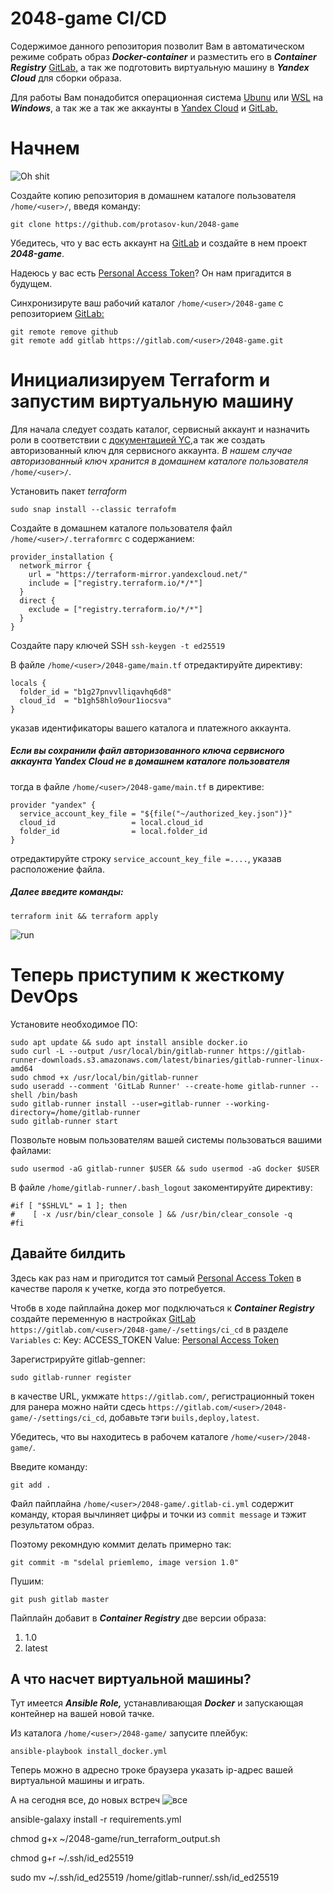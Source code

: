 # 2048-game CI/CD
Содержимое данного репозитория позволит Вам в автоматическом режиме собрать образ ***Docker-container*** и разместить его в ***Container Registry*** [GitLab,](https://about.gitlab.com/) а так же подготовить виртуальную машину в ***Yandex Cloud*** для сборки образа.

Для работы Вам понадобится операционная система [Ubunu](https://ubuntu.com/) или [WSL](https://learn.microsoft.com/ru-ru/windows/wsl/install) нa ***Windows***, а так же а так же аккаунты в [Yandex Cloud](https://console.cloud.yandex.ru/) и [GitLab.](https://about.gitlab.com/) 

# Начнем
![Oh shit](https://darkstalker.ru/wp-content/uploads/b/8/3/b836197c6ac8c466c1befe0d57938929.png)

Создайте копию репозитория в домашнем каталоге пользователя `/home/<user>/`, введя команду:
```
git clone https://github.com/protasov-kun/2048-game
```

Убедитесь, что у вас есть аккаунт на [GitLab](https://about.gitlab.com/) и создайте в нем проект ***2048-game***.

Надеюсь у вас есть [Personal Access Token](https://gitlab.com/-/user_settings/personal_access_tokens)? Он нам пригадится в будущем.

Синхронизируте ваш рабочий каталог `/home/<user>/2048-game` с репозиторием [GitLab:](https://about.gitlab.com/)
```
git remote remove github
git remote add gitlab https://gitlab.com/<user>/2048-game.git
```

# Инициализируем Terraform и запустим виртуальную машину

Для начала следует создать каталог, сервисный аккаунт и назначить роли в соответствии с [документацией YC,](https://cloud.yandex.ru/ru/docs/tutorials/infrastructure-management/terraform-quickstart#before-you-begin)а так же создать авторизованный ключ для сервисного аккаунта. *В нашем случае авторизованный ключ хранится в домашнем каталоге пользователя* `/home/<user>/`.

Установить пакет *terraform*
```
sudo snap install --classic terrafofm
```
Создайте в домашнем каталоге пользователя файл `/home/<user>/.terraformrc` с содержанием:
```
provider_installation {
  network_mirror {
    url = "https://terraform-mirror.yandexcloud.net/"
    include = ["registry.terraform.io/*/*"]
  }
  direct {
    exclude = ["registry.terraform.io/*/*"]
  }
}
```

Создайте пару ключей SSH `ssh-keygen -t ed25519`

В файле `/home/<user>/2048-game/main.tf` отредактируйте директиву:
```
locals {
  folder_id = "b1g27pnvvlliqavhq6d8"
  cloud_id  = "b1gh58hlo9our1iocsva"
}
```
указав идентификаторы вашего каталога и платежного аккаунта.

##### Если вы сохранили файл авторизованного ключа сервисного аккаунта Yandex Cloud не в домашнем каталоге пользователя
тогда в файле `/home/<user>/2048-game/main.tf` в директиве:
```
provider "yandex" {
  service_account_key_file = "${file("~/authorized_key.json")}"
  cloud_id                 = local.cloud_id
  folder_id                = local.folder_id
}
```
отредактируйте строку `service_account_key_file =....`, указав расположение файла.

##### Далее введите команды:
```
terraform init && terraform apply
```
![run](https://www.daidegasforum.com/images1/821/aston-martin-one-77-drift-slide-gif.gif)


# Теперь приступим к жесткому DevOps

Установите необходимое ПО:
```
sudo apt update && sudo apt install ansible docker.io
sudo curl -L --output /usr/local/bin/gitlab-runner https://gitlab-runner-downloads.s3.amazonaws.com/latest/binaries/gitlab-runner-linux-amd64
sudo chmod +x /usr/local/bin/gitlab-runner
sudo useradd --comment 'GitLab Runner' --create-home gitlab-runner --shell /bin/bash
sudo gitlab-runner install --user=gitlab-runner --working-directory=/home/gitlab-runner
sudo gitlab-runner start
```

Позвольте новым пользователям вашей системы пользоваться вашими файлами:
```
sudo usermod -aG gitlab-runner $USER && sudo usermod -aG docker $USER
```


В файле `/home/gitlab-runner/.bash_logout` закоментируйте директиву:
```
#if [ "$SHLVL" = 1 ]; then
#    [ -x /usr/bin/clear_console ] && /usr/bin/clear_console -q
#fi
```
## Давайте билдить

Здесь как раз нам и пригодится тот самый [Personal Access Token](https://gitlab.com/-/user_settings/personal_access_tokens) в качестве пароля к учетке, когда это потребуется.

Чтобв в ходе пайплайна докер мог подключаться к ***Container Registry*** создайте переменную в настройках [GitLab](https://about.gitlab.com/) `https://gitlab.com/<user>/2048-game/-/settings/ci_cd` в разделе `Variables` c:
Key: ACCESS_TOKEN
Value: [Personal Access Token](https://gitlab.com/-/user_settings/personal_access_tokens)

Зарегистрируйте gitlab-genner:
```
sudo gitlab-runner register
```
в качестве URL, укмжате `https://gitlab.com/`, регистрационный токен для ранера можно найти сдесь `https://gitlab.com/<user>/2048-game/-/settings/ci_cd`, добавьте тэги `buils,deploy,latest`.

Убедитесь, что вы находитесь в рабочем каталоге `/home/<user>/2048-game/`.

Введите команду:
```
git add .
```

Файл пайплайна `/home/<user>/2048-game/.gitlab-ci.yml` содержит команду, кторая вычлиняет цифры и точки из `commit message` и тэжит результатом образ.

Поэтому рекомндую коммит делать примерно так:
```
git commit -m "sdelal priemlemo, image version 1.0"
```

Пушим:
```
git push gitlab master
```

Пайплайн добавит в ***Container Registry*** две версии образа:
1. 1.0
2. latest

## А что насчет виртуальной машины?

Тут имеется ***Ansible Role,*** устанавливающая ***Docker*** и запускающая контейнер на вашей новой тачке.

Из каталога `/home/<user>/2048-game/` запусите плейбук:
```
ansible-playbook install_docker.yml
```
Теперь можно в адресно троке браузера указать ip-адрес вашей виртуальной машины и играть.

А на сегодня все, до новых встреч
![все](https://img2.joyreactor.cc/pics/post/длиннопост-реактор-помогающий-original-content-живность-5033160.gif)



ansible-galaxy install -r requirements.yml

chmod g+x ~/2048-game/run_terraform_output.sh

chmod g+r ~/.ssh/id_ed25519

sudo mv ~/.ssh/id_ed25519 /home/gitlab-runner/.ssh/id_ed25519

